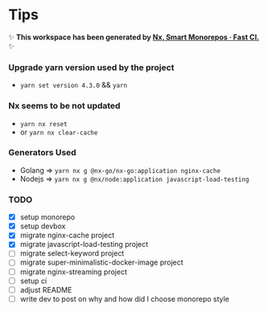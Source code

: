 # Tips

✨ **This workspace has been generated by [Nx, Smart Monorepos · Fast CI.](https://nx.dev)** ✨

### Upgrade yarn version used by the project

- `yarn set version 4.3.0` && `yarn`

### Nx seems to be not updated

- `yarn nx reset`
- or `yarn nx clear-cache`

### Generators Used

- Golang => `yarn nx g @nx-go/nx-go:application nginx-cache`
- Nodejs => `yarn nx g @nx/node:application javascript-load-testing`

### TODO 

- [x] setup monorepo
- [x] setup devbox
- [x] migrate nginx-cache project
- [x] migrate javascript-load-testing project
- [ ] migrate select-keyword project
- [ ] migrate super-minimalistic-docker-image project
- [ ] migrate nginx-streaming project
- [ ] setup ci
- [ ] adjust README
- [ ] write dev to post on why and how did I choose monorepo style
